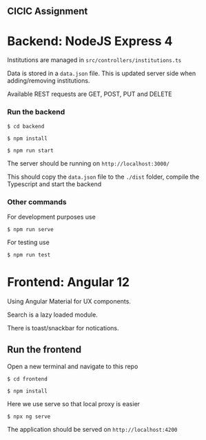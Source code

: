## CICIC Assignment

# Backend: NodeJS Express 4
Institutions are managed in `src/controllers/institutions.ts`

Data is stored in a `data.json` file. This is updated server side when adding/removing institutions.

Available REST requests are GET, POST, PUT and DELETE

### Run the backend

```$ cd backend```

```$ npm install```

```$ npm run start```

The server should be running on `http://localhost:3000/`

This should copy the `data.json` file to the `./dist` folder, compile the Typescript and start the backend

### Other commands
For development purposes use

```$ npm run serve```

For testing use

```$ npm run test```


# Frontend: Angular 12

Using Angular Material for UX components.

Search is a lazy loaded module.

There is toast/snackbar for notications.

## Run the frontend

Open a new terminal and navigate to this repo

```$ cd frontend```

```$ npm install```

Here we use serve so that local proxy is easier

```$ npx ng serve```

The application should be served on `http://localhost:4200`